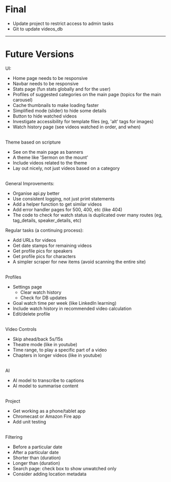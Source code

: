# Final

* Update project to restrict access to admin tasks
* Git to update videos_db


----
# Future Versions

UI:
* Home page needs to be responsive
* Navbar needs to be responsive
* Stats page (fun stats globally and for the user)
* Profiles of suggested categories on the main page (topics for the main carousel)
* Cache thumbnails to make loading faster
* Simplified mode (slider) to hide some details
* Button to hide watched videos
* Investigate accessibility for template files (eg, 'alt' tags for images)
* Watch history page (see videos watched in order, and when)
</br></br>


Theme based on scripture
* See on the main page as banners
* A theme like 'Sermon on the mount'
* Include videos related to the theme
* Lay out nicely, not just videos based on a category
</br></br>


General Improvements:
* Organise api.py better
* Use consistent logging, not just print statements
* Add a helper function to get similar videos
* Add error handler pages for 500, 400, etc (like 404)
* The code to check for watch status is duplicated over many routes (eg, tag_details, speaker_details, etc)


Regular tasks (a continuing process):
* Add URLs for videos
* Get date stamps for remaining videos
* Get profile pics for speakers
* Get profile pics for characters
* A simpler scraper for new items (avoid scanning the entire site)
</br></br>


Profiles
* Settings page
    * Clear watch history
    * Check for DB updates
* Goal watch time per week (like LinkedIn learning)
* Include watch history in recommended video calculation
* Edit/delete profile
</br></br>


Video Controls
* Skip ahead/back 5s/15s
* Theatre mode (like in youtube)
* Time range, to play a specific part of a video
* Chapters in longer videos (like in youtube)
</br></br>


AI
* AI model to transcribe to captions
* AI model to summarise content
</br></br>


Project
* Get working as a phone/tablet app
* Chromecast or Amazon Fire app
* Add unit testing
</br></br>


Filtering
* Before a particular date
* After a particular date
* Shorter than (duration)
* Longer than (duration)
* Search page: check box to show unwatched only
* Consider adding location metadata
</br></br>

